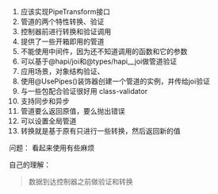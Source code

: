 1. 应该实现PipeTransform接口
2. 管道的两个特性转换、验证
3. 控制器前进行转换和验证调用
4. 提供了一些开箱即用的管道
5. 不能使用中间件，因为还不知道调用的函数和它的参数
6. 可以基于@hapi/joi和@types/hapi__joi做管道验证
7. 应用场景，对象结构验证、
8. 使用@UsePipes()装饰器创建一个管道的实例，并传给joi验证
9. 与一些包配合验证很好用 class-validator
10. 支持同步和异步
11. 管道要么返回原值，要么抛出错误
12. 可以设置全局管道
13. 转换就是基于原有只进行一些转换，然后返回新的值

问题：
看起来使用有些麻烦

自己的理解：
> 数据到达控制器之前做验证和转换

